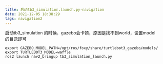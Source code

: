 ```yaml
---
title: 启动tb3_simulation.launch.py-navigation
date: 2021-12-05 18:38:29
tags: navigation2
---
```


启动tb3_simulation 的时候，gazebo会卡顿，原因是找不到world，设置model的目录即可

```
export GAZEBO_MODEL_PATH=/opt/ros/foxy/share/turtlebot3_gazebo/models/
export TURTLEBOT3_MODEL=waffle
ros2 launch nav2_bringup tb3_simulation_launch.py
```


